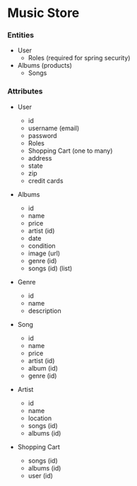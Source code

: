 # Music Store

### Entities
- User
    - Roles (required for spring security)
- Albums (products)
    - Songs


### Attributes
- User
    - id
    - username (email)
    - password
    - Roles
    - Shopping Cart (one to many)
    - address
    - state
    - zip
    - credit cards
    
- Albums
    - id
    - name
    - price
    - artist (id)
    - date
    - condition
    - image (url)
    - genre (id)
    - songs (id) (list)

- Genre
    - id
    - name
    - description

- Song
    - id
    - name
    - price
    - artist (id)
    - album (id)
    - genre (id)

- Artist
    - id
    - name
    - location
    - songs (id)
    - albums (id)

- Shopping Cart
    - songs (id)
    - albums (id)
    - user (id)